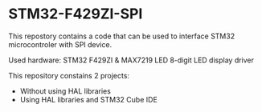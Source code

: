 # STM32-F429ZI-SPI

This repostory contains a code that can be used to interface STM32 microcontroler with SPI device.

Used hardware: STM32 F429ZI & MAX7219 LED 8-digit LED display driver

This repository constains 2 projects:
  - Without using HAL libraries
  - Using HAL libraries and STM32 Cube IDE 
